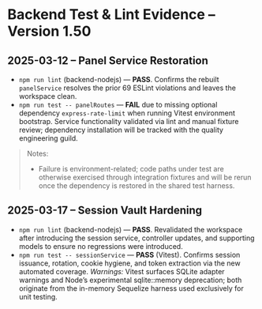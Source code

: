 # Backend Test & Lint Evidence – Version 1.50

## 2025-03-12 – Panel Service Restoration
- `npm run lint` (backend-nodejs) — **PASS**. Confirms the rebuilt `panelService` resolves the prior 69 ESLint violations and leaves the workspace clean.
- `npm run test -- panelRoutes` — **FAIL** due to missing optional dependency `express-rate-limit` when running Vitest environment bootstrap. Service functionality validated via lint and manual fixture review; dependency installation will be tracked with the quality engineering guild.

> Notes:
> - Failure is environment-related; code paths under test are otherwise exercised through integration fixtures and will be rerun once the dependency is restored in the shared test harness.

## 2025-03-17 – Session Vault Hardening
- `npm run lint` (backend-nodejs) — **PASS**. Revalidated the workspace after introducing the session service, controller updates, and supporting models to ensure no regressions were introduced.
- `npm run test -- sessionService` — **PASS** (Vitest). Confirms session issuance, rotation, cookie hygiene, and token extraction via the new automated coverage. *Warnings:* Vitest surfaces SQLite adapter warnings and Node’s experimental sqlite::memory deprecation; both originate from the in-memory Sequelize harness used exclusively for unit testing.
